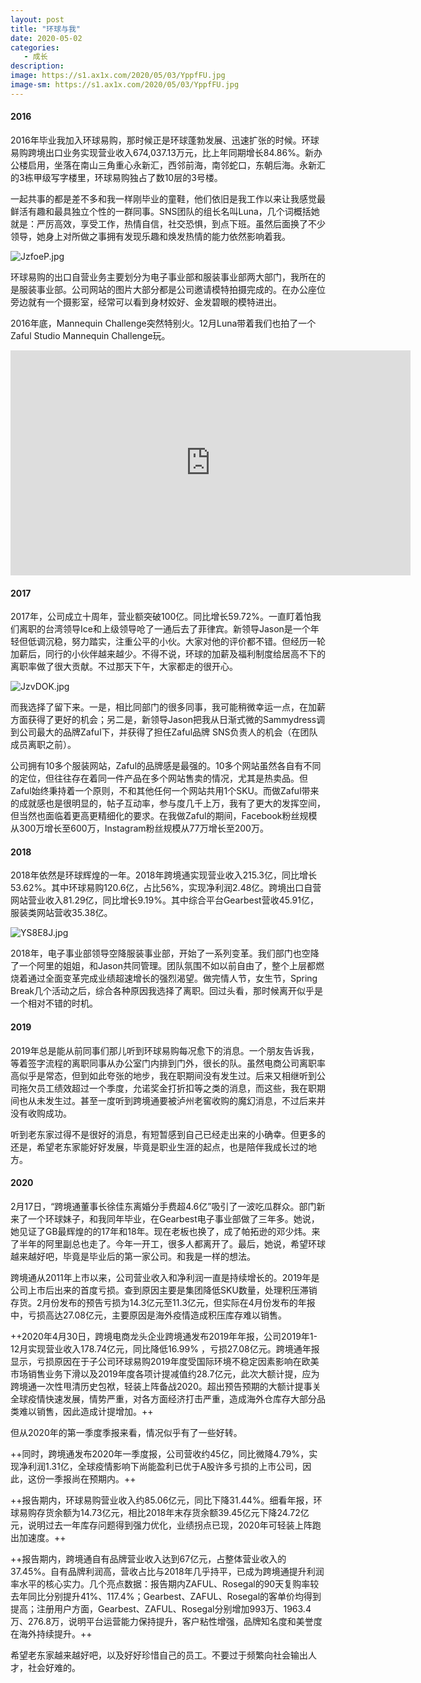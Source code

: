 ```yaml
---
layout: post
title: "环球与我"
date: 2020-05-02
categories:
   - 成长
description:
image: https://s1.ax1x.com/2020/05/03/YppfFU.jpg
image-sm: https://s1.ax1x.com/2020/05/03/YppfFU.jpg
---
```


#### 2016

2016年毕业我加入环球易购，那时候正是环球蓬勃发展、迅速扩张的时候。环球易购跨境出口业务实现营业收入674,037.13万元，比上年同期增长84.86%。新办公楼启用，坐落在南山三角重心永新汇，西邻前海，南邻蛇口，东朝后海。永新汇的3栋甲级写字楼里，环球易购独占了数10层的3号楼。

一起共事的都是差不多和我一样刚毕业的童鞋，他们依旧是我工作以来让我感觉最鲜活有趣和最具独立个性的一群同事。SNS团队的组长名叫Luna，几个词概括她就是：严厉高效，享受工作，热情自信，社交恐惧，到点下班。虽然后面换了不少领导，她身上对所做之事拥有发现乐趣和焕发热情的能力依然影响着我。

<img src="https://s1.ax1x.com/2020/05/03/JzfoeP.jpg" alt="JzfoeP.jpg" border="0" />

环球易购的出口自营业务主要划分为电子事业部和服装事业部两大部门，我所在的是服装事业部。公司网站的图片大部分都是公司邀请模特拍摄完成的。在办公座位旁边就有一个摄影室，经常可以看到身材姣好、金发碧眼的模特进出。

2016年底，Mannequin Challenge突然特别火。12月Luna带着我们也拍了一个Zaful Studio Mannequin Challenge玩。


<iframe width="640" height="360" src="https://www.youtube.com/embed/PbgHTwBgefk" frameborder="0" allow="accelerometer; autoplay; encrypted-media; gyroscope; picture-in-picture" allowfullscreen></iframe>

#### 2017

2017年，公司成立十周年，营业额突破100亿。同比增长59.72%。一直盯着怕我们离职的台湾领导Ice和上级领导呛了一通后去了菲律宾。新领导Jason是一个年轻但低调沉稳，努力踏实，注重公平的小伙。大家对他的评价都不错。但经历一轮加薪后，同行的小伙伴越来越少。不得不说，环球的加薪及福利制度给居高不下的离职率做了很大贡献。不过那天下午，大家都走的很开心。

<img src="https://s1.ax1x.com/2020/05/03/JzvDOK.jpg" alt="JzvDOK.jpg" border="0" />

而我选择了留下来。一是，相比同部门的很多同事，我可能稍微幸运一点，在加薪方面获得了更好的机会；另二是，新领导Jason把我从日渐式微的Sammydress调到公司最大的品牌Zaful下，并获得了担任Zaful品牌 SNS负责人的机会（在团队成员离职之前）。

公司拥有10多个服装网站，Zaful的品牌感是最强的。10多个网站虽然各自有不同的定位，但往往存在着同一件产品在多个网站售卖的情况，尤其是热卖品。但Zaful始终秉持着一个原则，不和其他任何一个网站共用1个SKU。而做Zaful带来的成就感也是很明显的，帖子互动率，参与度几千上万，我有了更大的发挥空间，但当然也面临着更高更精细化的要求。在我做Zaful的期间，Facebook粉丝规模从300万增长至600万，Instagram粉丝规模从77万增长至200万。

#### 2018

2018年依然是环球辉煌的一年。2018年跨境通实现营业收入215.3亿，同比增长53.62%。其中环球易购120.6亿，占比56%，实现净利润2.48亿。跨境出口自营网站营业收入81.29亿，同比增长9.19%。其中综合平台Gearbest营收45.91亿，服装类网站营收35.38亿。

<img src="https://s1.ax1x.com/2020/05/03/YS8E8J.jpg" alt="YS8E8J.jpg" border="0" />

2018年，电子事业部领导空降服装事业部，开始了一系列变革。我们部门也空降了一个阿里的姐姐，和Jason共同管理。团队氛围不如以前自由了，整个上层都燃烧着通过全面变革完成业绩超速增长的强烈渴望。做完情人节，女生节，Spring Break几个活动之后，综合各种原因我选择了离职。回过头看，那时候离开似乎是一个相对不错的时机。

#### 2019

2019年总是能从前同事们那儿听到环球易购每况愈下的消息。一个朋友告诉我，等着签字流程的离职同事从办公室门内排到门外，很长的队。虽然电商公司离职率高似乎是常态，但到如此夸张的地步，我在职期间没有发生过。后来又相继听到公司拖欠员工绩效超过一个季度，允诺奖金打折扣等之类的消息，而这些，我在职期间也从未发生过。甚至一度听到跨境通要被泸州老窖收购的魔幻消息，不过后来并没有收购成功。

听到老东家过得不是很好的消息，有短暂感到自己已经走出来的小确幸。但更多的还是，希望老东家能好好发展，毕竟是职业生涯的起点，也是陪伴我成长过的地方。


#### 2020

2月17日，“跨境通董事长徐佳东离婚分手费超4.6亿”吸引了一波吃瓜群众。部门新来了一个环球妹子，和我同年毕业，在Gearbest电子事业部做了三年多。她说，她见证了GB最辉煌的的17年和18年。现在老板也换了，成了帕拓逊的邓少炜。来了半年的阿里副总也走了。今年一开工，很多人都离开了。最后，她说，希望环球越来越好吧，毕竟是毕业后的第一家公司。和我是一样的想法。

跨境通从2011年上市以来，公司营业收入和净利润一直是持续增长的。2019年是公司上市后出来的首度亏损。查到原因主要是集团降低SKU数量，处理积压滞销存货。2月份发布的预告亏损为14.3亿元至11.3亿元，但实际在4月份发布的年报中，亏损高达27.08亿元，主要原因是海外疫情造成积压库存难以销售。


++2020年4月30日，跨境电商龙头企业跨境通发布2019年年报，公司2019年1-12月实现营业收入178.74亿元，同比降低16.99% ，亏损27.08亿元。跨境通年报显示，亏损原因在于子公司环球易购2019年度受国际环境不稳定因素影响在欧美市场销售业务下滑以及2019年度各项计提减值约28.7亿元，此次大额计提，应为跨境通一次性甩清历史包袱，轻装上阵备战2020。超出预告预期的大额计提事关全球疫情快速发展，情势严重，对各方面经济打击严重，造成海外仓库存大部分品类难以销售，因此造成计提增加。++

但从2020年的第一季度季报来看，情况似乎有了一些好转。

++同时，跨境通发布2020年一季度报，公司营收约45亿，同比微降4.79%，实现净利润1.31亿，全球疫情影响下尚能盈利已优于A股许多亏损的上市公司，因此，这份一季报尚在预期内。++

++报告期内，环球易购营业收入约85.06亿元，同比下降31.44%。细看年报，环球易购存货余额为14.73亿元，相比2018年末存货余额39.45亿元下降24.72亿元，说明过去一年库存问题得到强力优化，业绩拐点已现，2020年可轻装上阵跑出加速度。++

++报告期内，跨境通自有品牌营业收入达到67亿元，占整体营业收入的37.45%。自有品牌利润高，营收占比与2018年几乎持平，已成为跨境通提升利润率水平的核心实力。几个亮点数据：报告期内ZAFUL、Rosegal的90天复购率较去年同比分别提升41%、117.4%；Gearbest、ZAFUL、Rosegal的客单价均得到提高；注册用户方面，Gearbest、ZAFUL、Rosegal分别增加993万、1963.4万、276.8万，说明平台运营能力保持提升，客户粘性增强，品牌知名度和美誉度在海外持续提升。++


希望老东家越来越好吧，以及好好珍惜自己的员工。不要过于频繁向社会输出人才，社会好难的。